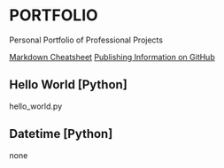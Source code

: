 # PORTFOLIO
Personal Portfolio of Professional Projects

[Markdown Cheatsheet](https://github.com/adam-p/markdown-here/wiki/Markdown-Cheatsheet)
[Publishing Information on GitHub](https://docs.github.com/en/get-started/writing-on-github)

## Hello World [Python]
hello_world.py

## Datetime [Python]
none
